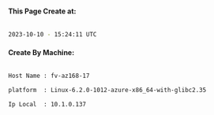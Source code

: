 
   
#### This Page Create at:

```bash

2023-10-10 - 15:24:11 UTC

```

#### Create By Machine:

```bash

Host Name : fv-az168-17

platform  : Linux-6.2.0-1012-azure-x86_64-with-glibc2.35

Ip Local  : 10.1.0.137

```

